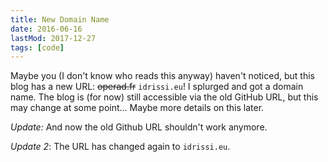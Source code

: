 ```yaml
---
title: New Domain Name
date: 2016-06-16
lastMod: 2017-12-27
tags: [code]
---
```


Maybe you (I don't know who reads this anyway) haven't noticed, but this blog has a new URL: ~~operad.fr~~ `idrissi.eu`! I splurged and got a domain name. The blog is (for now) still accessible via the old GitHub URL, but this may change at some point... Maybe more details on this later.

*Update:* And now the old Github URL shouldn't work anymore.

*Update 2*: The URL has changed again to `idrissi.eu`.
